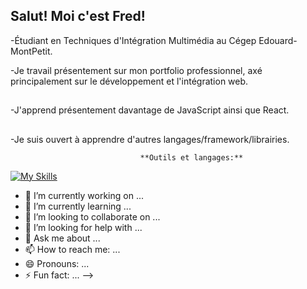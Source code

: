 ## Salut! Moi c'est Fred!

 -Étudiant en Techniques d'Intégration Multimédia au Cégep Edouard-MontPetit.

 -Je travail présentement sur mon portfolio professionnel, axé principalement sur le développement et l'intégration web.
 ##
 -J'apprend présentement davantage de JavaScript ainsi que React.
 ##
 -Je suis ouvert à apprendre d'autres langages/framework/librairies.




                                 **Outils et langages:**

[![My Skills](https://skillicons.dev/icons?i=js,html,css,wasm)](https://skillicons.dev)
- 🔭 I’m currently working on ...
- 🌱 I’m currently learning ...
- 👯 I’m looking to collaborate on ...
- 🤔 I’m looking for help with ...
- 💬 Ask me about ...
- 📫 How to reach me: ...
- 😄 Pronouns: ...
- ⚡ Fun fact: ...
-->
